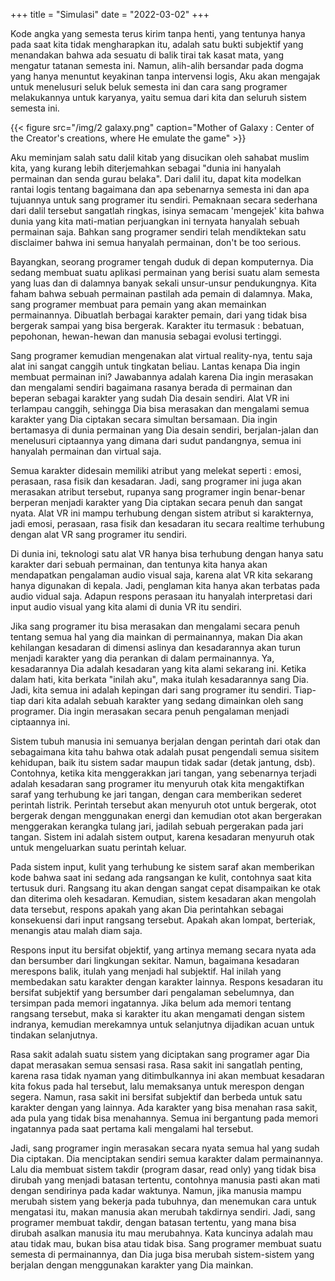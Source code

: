 +++
title = "Simulasi"
date = "2022-03-02"
+++

Kode angka yang semesta terus kirim tanpa henti, yang tentunya hanya pada saat kita tidak mengharapkan itu, adalah satu bukti subjektif yang menandakan bahwa ada sesuatu di balik tirai tak kasat mata, yang mengatur tatanan semesta ini. Namun, alih-alih bersandar pada dogma yang hanya menuntut keyakinan tanpa intervensi logis, Aku akan mengajak untuk menelusuri seluk beluk semesta ini dan cara sang programer melakukannya untuk karyanya, yaitu semua dari kita dan seluruh sistem semesta ini.

{{< figure src="/img/2 galaxy.png" caption="Mother of Galaxy : Center of the Creator's creations, where He emulate the game" >}}

Aku meminjam salah satu dalil kitab yang disucikan oleh sahabat muslim kita, yang kurang lebih diterjemahkan sebagai "dunia ini hanyalah permainan dan senda gurau belaka". Dari dalil itu, dapat kita modelkan rantai logis tentang bagaimana dan apa sebenarnya semesta ini dan apa tujuannya untuk sang programer itu sendiri. Pemaknaan secara sederhana dari dalil tersebut sangatlah ringkas, isinya semacam 'mengejek' kita bahwa dunia yang kita mati-matian perjuangkan ini ternyata hanyalah sebuah permainan saja. Bahkan sang programer sendiri telah mendiktekan satu disclaimer bahwa ini semua hanyalah permainan, don't be too serious.

Bayangkan, seorang programer tengah duduk di depan komputernya. Dia sedang membuat suatu aplikasi permainan yang berisi suatu alam semesta yang luas dan di dalamnya banyak sekali unsur-unsur pendukungnya. Kita faham bahwa sebuah permainan pastilah ada pemain di dalamnya. Maka, sang programer membuat para pemain yang akan memainkan permainannya. Dibuatlah berbagai karakter pemain, dari yang tidak bisa bergerak sampai yang bisa bergerak. Karakter itu termasuk : bebatuan, pepohonan, hewan-hewan dan manusia sebagai evolusi tertinggi.

Sang programer kemudian mengenakan alat virtual reality-nya, tentu saja alat ini sangat canggih untuk tingkatan beliau. Lantas kenapa Dia ingin membuat permainan ini? Jawabannya adalah karena Dia ingin merasakan dan mengalami sendiri bagaimana rasanya berada di permainan dan beperan sebagai karakter yang sudah Dia desain sendiri. Alat VR ini terlampau canggih, sehingga Dia bisa merasakan dan mengalami semua karakter yang Dia ciptakan secara simultan bersamaan. Dia ingin bertamasya di dunia permainan yang Dia desain sendiri, berjalan-jalan dan menelusuri ciptaannya yang dimana dari sudut pandangnya, semua ini hanyalah permainan dan virtual saja.

Semua karakter didesain memiliki atribut yang melekat seperti : emosi, perasaan, rasa fisik dan kesadaran. Jadi, sang programer ini juga akan merasakan atribut tersebut, rupanya sang programer ingin benar-benar berperan menjadi karakter yang Dia ciptakan secara penuh dan sangat nyata. Alat VR ini mampu terhubung dengan sistem atribut si karakternya, jadi emosi, perasaan, rasa fisik dan kesadaran itu secara realtime terhubung dengan alat VR sang programer itu sendiri.

Di dunia ini, teknologi satu alat VR hanya bisa terhubung dengan hanya satu karakter dari sebuah permainan, dan tentunya kita hanya akan mendapatkan pengalaman audio visual saja, karena alat VR kita sekarang hanya digunakan di kepala. Jadi, penglaman kita hanya akan terbatas pada audio vidual saja. Adapun respons perasaan itu hanyalah interpretasi dari input audio visual yang kita alami di dunia VR itu sendiri.

Jika sang programer itu bisa merasakan dan mengalami secara penuh tentang semua hal yang dia mainkan di permainannya, makan Dia akan kehilangan kesadaran di dimensi aslinya dan kesadarannya akan turun menjadi karakter yang dia perankan di dalam permainannya. Ya, kesadarannya Dia adalah kesadaran yang kita alami sekarang ini. Ketika dalam hati, kita berkata "inilah aku", maka itulah kesadarannya sang Dia. Jadi, kita semua ini adalah kepingan dari sang programer itu sendiri. Tiap-tiap dari kita adalah sebuah karakter yang sedang dimainkan oleh sang programer. Dia ingin merasakan secara penuh pengalaman menjadi ciptaannya ini.

Sistem tubuh manusia ini semuanya berjalan dengan perintah dari otak dan sebagaimana kita tahu bahwa otak adalah pusat pengendali semua sisitem kehidupan, baik itu sistem sadar maupun tidak sadar (detak jantung, dsb). Contohnya, ketika kita menggerakkan jari tangan, yang sebenarnya terjadi adalah kesadaran sang programer itu menyuruh otak kita mengaktifkan saraf yang terhubung ke jari tangan, dengan cara memberikan sederet perintah listrik. Perintah tersebut akan menyuruh otot untuk bergerak, otot bergerak dengan menggunakan energi dan kemudian otot akan bergerakan menggerakan kerangka tulang jari, jadilah sebuah pergerakan pada jari tangan. Sistem ini adalah sistem output, karena kesadaran menyuruh otak untuk mengeluarkan suatu perintah keluar.

Pada sistem input, kulit yang terhubung ke sistem saraf akan memberikan kode bahwa saat ini sedang ada rangsangan ke kulit, contohnya saat kita tertusuk duri. Rangsang itu akan dengan sangat cepat disampaikan ke otak dan diterima oleh kesadaran. Kemudian, sistem kesadaran akan mengolah data tersebut, respons apakah yang akan Dia perintahkan sebagai konsekuensi dari input rangsang tersebut. Apakah akan lompat, berteriak, menangis atau malah diam saja.

Respons input itu bersifat objektif, yang artinya memang secara nyata ada dan bersumber dari lingkungan sekitar. Namun, bagaimana kesadaran merespons balik, itulah yang menjadi hal subjektif. Hal inilah yang membedakan satu karakter dengan karakter lainnya. Respons kesadaran itu bersifat subjektif yang bersumber dari pengalaman sebelumnya, dan tersimpan pada memori ingatannya. Jika belum ada memori tentang rangsang tersebut, maka si karakter itu akan mengamati dengan sistem indranya, kemudian merekamnya untuk selanjutnya dijadikan acuan untuk tindakan selanjutnya.

Rasa sakit adalah suatu sistem yang diciptakan sang programer agar Dia dapat merasakan semua sensasi rasa. Rasa sakit ini sangatlah penting, karena rasa tidak nyaman yang ditimbulkannya ini akan membuat kesadaran kita fokus pada hal tersebut, lalu memaksanya untuk merespon dengan segera. Namun, rasa sakit ini bersifat subjektif dan berbeda untuk satu karakter dengan yang lainnya. Ada karakter yang bisa menahan rasa sakit, ada pula yang tidak bisa menahannya. Semua ini bergantung pada memori ingatannya pada saat pertama kali mengalami hal tersebut.

Jadi, sang programer ingin merasakan secara nyata semua hal yang sudah Dia ciptakan. Dia menciptakan sendiri semua karakter dalam permainannya. Lalu dia membuat sistem takdir (program dasar, read only) yang tidak bisa dirubah yang menjadi batasan tertentu, contohnya manusia pasti akan mati dengan sendirinya pada kadar waktunya. Namun, jika manusia mampu merubah sistem yang bekerja pada tubuhnya, dan menemukan cara untuk mengatasi itu, makan manusia akan merubah takdirnya sendiri. Jadi, sang programer membuat takdir, dengan batasan tertentu, yang mana bisa dirubah asalkan manusia itu mau merubahnya. Kata kuncinya adalah mau atau tidak mau, bukan bisa atau tidak bisa. Sang programer membuat suatu semesta di permainannya, dan Dia juga bisa merubah sistem-sistem yang berjalan dengan menggunakan karakter yang Dia mainkan.